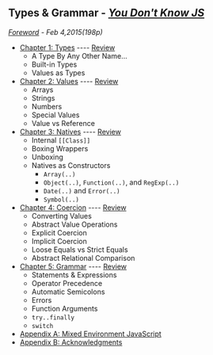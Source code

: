 ## Types & Grammar - *[You Don't Know JS](https://github.com/kiyounglee/You-Dont-Know-JS/blob/master/README2.md)*
*[Foreword](forword.md) - Feb 4,2015(198p)*
* [Chapter 1: Types](ch1.md) ---- [Review](ch1.md#review)
	* A Type By Any Other Name...
	* Built-in Types
	* Values as Types
* [Chapter 2: Values](ch2.md) ---- [Review](ch2.md#review)
	* Arrays
	* Strings
	* Numbers
	* Special Values
	* Value vs Reference
* [Chapter 3: Natives](ch3.md) ---- [Review](ch3.md#review)
	* Internal `[[Class]]`
	* Boxing Wrappers
	* Unboxing
	* Natives as Constructors
		* `Array(..)`
		* `Object(..)`, `Function(..)`, and `RegExp(..)`
		* `Date(..)` and `Error(..)`
		* `Symbol(..)`
* [Chapter 4: Coercion](ch4.md) ---- [Review](ch4.md#review)
	* Converting Values
	* Abstract Value Operations
	* Explicit Coercion
	* Implicit Coercion
	* Loose Equals vs Strict Equals
	* Abstract Relational Comparison
* [Chapter 5: Grammar](ch5.md) ---- [Review](ch5.md#review)
	* Statements & Expressions
	* Operator Precedence
	* Automatic Semicolons
	* Errors
	* Function Arguments
	* `try..finally`
	* `switch`
* [Appendix A: Mixed Environment JavaScript](apA.md)
* [Appendix B: Acknowledgments](apB.md)

